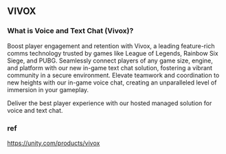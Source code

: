 ## VIVOX

### What is Voice and Text Chat (Vivox)?

Boost player engagement and retention with Vivox, a leading feature-rich comms technology trusted by games like League of Legends, Rainbow Six Siege, and PUBG. Seamlessly connect players of any game size, engine, and platform with our new in-game text chat solution, fostering a vibrant community in a secure environment. Elevate teamwork and coordination to new heights with our in-game voice chat, creating an unparalleled level of immersion in your gameplay.

Deliver the best player experience with our hosted managed solution for voice and text chat. 

### ref 

https://unity.com/products/vivox
